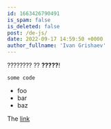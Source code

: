 ```yaml
---
id: 1663426790491
is_spam: false
is_deleted: false
post: /de-js/
date: 2022-09-17 14:59:50 +0000
author_fullname: 'Ivan Grishaev'
---
```


???????? ?? **?????**!

```
some code
```

- foo
- bar
- baz

The [link](/)

